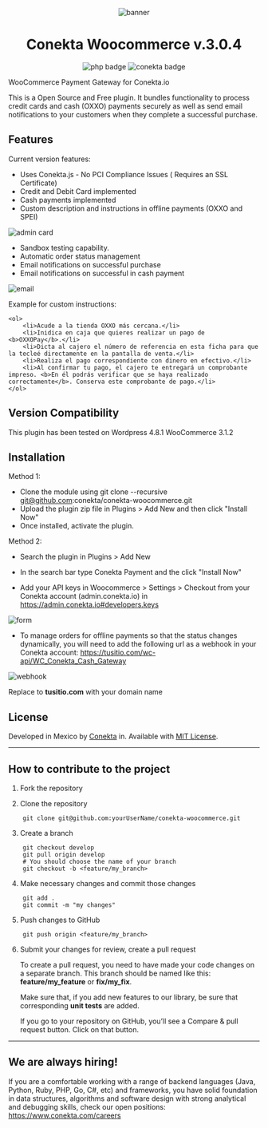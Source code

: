 <div align="center">

![banner](readme_files/banner.png)

# Conekta Woocommerce v.3.0.4

![php badge](readme_files/php-badge.png)
![conekta badge](readme_files/conekta-badge.png)

</div>

WooCommerce Payment Gateway for Conekta.io

This is a Open Source and Free plugin. It bundles functionality to process credit cards and cash (OXXO) payments securely as well as send email notifications to your customers when they complete a successful purchase.

## Features

Current version features:

- Uses Conekta.js - No PCI Compliance Issues ( Requires an SSL Certificate)
- Credit and Debit Card implemented
- Cash payments implemented
- Custom description and instructions in offline payments (OXXO and SPEI)

![admin card](readme_files/admin_card.png)

- Sandbox testing capability.
- Automatic order status management
- Email notifications on successful purchase
- Email notifications on successful in cash payment

![email](readme_files/email.png)

Example for custom instructions:

```
<ol>
	<li>Acude a la tienda OXXO más cercana.</li>
	<li>Inidica en caja que quieres realizar un pago de <b>OXXOPay</b>.</li>
	<li>Dicta al cajero el número de referencia en esta ficha para que la tecleé directamente en la pantalla de venta.</li>
	<li>Realiza el pago correspondiente con dinero en efectivo.</li>
	<li>Al confirmar tu pago, el cajero te entregará un comprobante impreso. <b>En él podrás verificar que se haya realizado correctamente</b>. Conserva este comprobante de pago.</li>
</ol>
```

## Version Compatibility

This plugin has been tested on Wordpress 4.8.1 WooCommerce 3.1.2

## Installation

Method 1:

- Clone the module using git clone --recursive git@github.com:conekta/conekta-woocommerce.git
- Upload the plugin zip file in Plugins > Add New and then click "Install Now"
- Once installed, activate the plugin.

Method 2:

- Search the plugin in Plugins > Add New
- In the search bar type Conekta Payment and the click "Install Now"

- Add your API keys in Woocommerce > Settings > Checkout from your Conekta account (admin.conekta.io) in https://admin.conekta.io#developers.keys

![form](readme_files/form.png)

- To manage orders for offline payments so that the status changes dynamically, you will need to add the following url as a webhook in your Conekta account:
https://tusitio.com/wc-api/WC_Conekta_Cash_Gateway

![webhook](readme_files/webhook.png)

Replace to **tusitio.com** with your domain name

## License

Developed in Mexico by [Conekta](https://www.conekta.com) in. Available with [MIT License](LICENSE).

---

## How to contribute to the project

1. Fork the repository

2. Clone the repository

```
    git clone git@github.com:yourUserName/conekta-woocommerce.git
```

3. Create a branch

```
    git checkout develop
    git pull origin develop
    # You should choose the name of your branch
    git checkout -b <feature/my_branch>
```

4. Make necessary changes and commit those changes

```
    git add .
    git commit -m "my changes"
```

5. Push changes to GitHub

```
    git push origin <feature/my_branch>
```

6. Submit your changes for review, create a pull request

   To create a pull request, you need to have made your code changes on a separate branch. This branch should be named like this: **feature/my_feature** or **fix/my_fix**.

   Make sure that, if you add new features to our library, be sure that corresponding **unit tests** are added.

   If you go to your repository on GitHub, you’ll see a Compare & pull request button. Click on that button.

---

## We are always hiring!

If you are a comfortable working with a range of backend languages (Java, Python, Ruby, PHP, Go, C#, etc) and frameworks, you have solid foundation in data structures, algorithms and software design with strong analytical and debugging skills, check our open positions: https://www.conekta.com/careers
